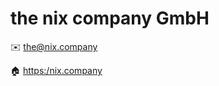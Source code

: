 # the nix company GmbH

✉️ [the@nix.company](mailto:the@nix.company)

🏠 [https:/nix.company](https://nix.company)
